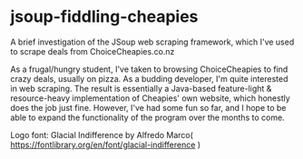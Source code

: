# jsoup-fiddling-cheapies
A brief investigation of the JSoup web scraping framework, which I've used to scrape deals from ChoiceCheapies.co.nz

As a frugal/hungry student, I've taken to browsing ChoiceCheapies to find crazy deals, usually on pizza. As a budding developer, I'm quite interested in web scraping. The result is essentially a Java-based feature-light & resource-heavy implementation of Cheapies' own website, which honestly does the job just fine. However, I've had some fun so far, and I hope to be able to expand the functionality of the program over the months to come.


Logo font: Glacial Indifference by Alfredo Marco( https://fontlibrary.org/en/font/glacial-indifference )
